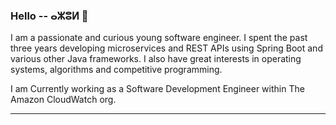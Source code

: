### Hello -- ⴰⵣⵓⵍ 👋

I am a passionate and curious young software engineer. I spent the past three years developing microservices and REST APIs using Spring Boot and various other Java frameworks.
I also have great interests in operating systems, algorithms and competitive programming.  

I am Currently working as a Software Development Engineer within The Amazon CloudWatch org.  

---

<!--
**ucefizi/ucefizi** is a ✨ _special_ ✨ repository because its `README.md` (this file) appears on your GitHub profile.

Here are some ideas to get you started:

- 🔭 I’m currently working on ...
- 🌱 I’m currently learning ...
- 👯 I’m looking to collaborate on ...
- 🤔 I’m looking for help with ...
- 💬 Ask me about ...
- 📫 How to reach me: ...
- 😄 Pronouns: ...
- ⚡ Fun fact: ...
-->

